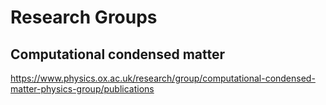 
# Research Groups

## Computational condensed matter
https://www.physics.ox.ac.uk/research/group/computational-condensed-matter-physics-group/publications